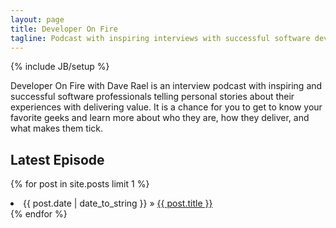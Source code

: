 ```yaml
---
layout: page
title: Developer On Fire
tagline: Podcast with inspiring interviews with successful software developers, architects, testers, and other professionals with stories of success, failure, excellence, and inspiration.
---
```

{% include JB/setup %}

Developer On Fire with Dave Rael is an interview podcast with inspiring and successful software professionals telling personal stories about their experiences with delivering value.  It is a chance for you to get to know your favorite geeks and learn more about who they are, how they deliver, and what makes them tick.

## Latest Episode

{% for post in site.posts limit 1 %}
  <li><span>{{ post.date | date_to_string }}</span> &raquo; <a href="{{ BASE_PATH }}{{ post.url }}">{{ post.title }}</a></li>
{% endfor %}
